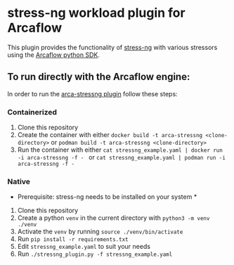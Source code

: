 # stress-ng workload plugin for Arcaflow

This plugin provides the functionality of [stress-ng](https://github.com/ColinIanKing/stress-ng) with various stressors using the 
[Arcaflow python SDK](https://github.com/arcalot/arcaflow-plugin-sdk-python).

## To run directly with the Arcaflow engine:

In order to run the [arca-stressng plugin](stressng_plugin.py) follow these steps:

### Containerized
1. Clone this repository
2. Create the container with either 
`docker build -t arca-stressng <clone-directory>` or
`podman build -t arca-stressng <clone-directory>`
3. Run the container with either
`cat stressng_example.yaml | docker run -i arca-stressng -f - ` or
`cat stressng_example.yaml | podman run -i arca-stressng -f -`

### Native
* Prerequisite: stress-ng needs to be installed on your system *

1. Clone this repository
2. Create a python `venv` in the current directory with `python3 -m venv ./venv`
3. Activate the `venv` by running `source ./venv/bin/activate`
4. Run `pip install -r requirements.txt`
5. Edit `stressng_example.yaml` to suit your needs
6. Run `./stressng_plugin.py -f stressng_example.yaml`

